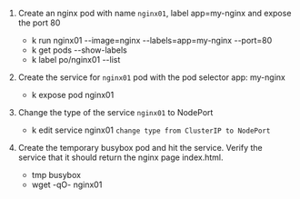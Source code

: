 1. Create an nginx pod with name `nginx01`, label app=my-nginx and expose the port 80
    - k run nginx01 --image=nginx --labels=app=my-nginx --port=80
    - k get pods --show-labels
    - k label po/nginx01 --list
2. Create the service for `nginx01` pod with the pod selector app: my-nginx
    - k expose pod nginx01

3. Change the type of the service `nginx01` to NodePort
    - k edit service nginx01 `change type from ClusterIP to NodePort`
4. Create the temporary busybox pod and hit the service. Verify the service that it should return the nginx page index.html.
    - tmp busybox
    - wget -qO- nginx01